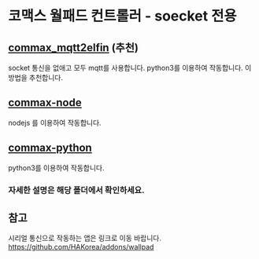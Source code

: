 코맥스 월패드 컨트롤러 - soecket 전용
===============================

[commax_mqtt2elfin](https://github.com/kimtc99/wallpad/tree/master/commax-mqtt2elfin) (추천)
-----------------------------------------------------------------------------------------
socket 통신을 없애고 모두 mqtt를 사용합니다. python3를 이용하여 작동합니다.
이 방법을 추천합니다.

[commax-node](https://github.com/kimtc99/wallpad/tree/master/commax-node)
-----------------------------------------------------------------------
nodejs 를 이용하여 작동합니다.

[commax-python](https://github.com/kimtc99/wallpad/tree/master/commax-python)
--------------------------------------------------------------------------
python3를 이용하여 작동합니다.

### 자세한 설명은 해당 폴더에서 확인하세요.

참고
---
시리얼 통신으로 작동하는 앱은 링크로 이동 바랍니다.
https://github.com/HAKorea/addons/wallpad
